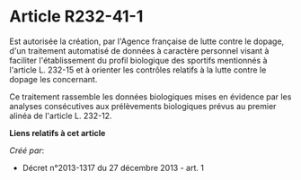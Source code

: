 # Article R232-41-1

Est autorisée la création, par l'Agence française de lutte contre le dopage, d'un traitement automatisé de données à
caractère personnel visant à faciliter l'établissement du profil biologique des sportifs mentionnés à l'article L. 232-15 et
à orienter les contrôles relatifs à la lutte contre le dopage les concernant.

Ce traitement rassemble les données biologiques mises en évidence par les analyses consécutives aux prélèvements biologiques
prévus au premier alinéa de l'article L. 232-12.

**Liens relatifs à cet article**

_Créé par_:

  - Décret n°2013-1317 du 27 décembre 2013 - art. 1
